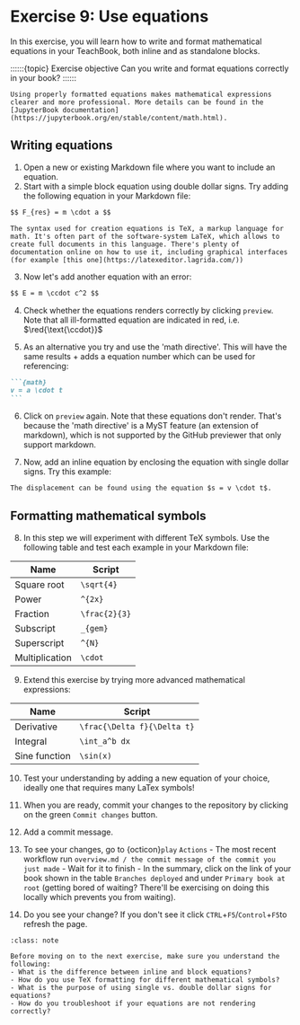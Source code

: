 # Exercise 9: Use equations

In this exercise, you will learn how to write and format mathematical equations in your TeachBook, both inline and as standalone blocks.

::::::{topic} Exercise objective
Can you write and format equations correctly in your book?
::::::

```{tip}
Using properly formatted equations makes mathematical expressions clearer and more professional. More details can be found in the [JupyterBook documentation](https://jupyterbook.org/en/stable/content/math.html).
```

## Writing equations

1. Open a new or existing Markdown file where you want to include an equation.
2. Start with a simple block equation using double dollar signs. Try adding the following equation in your Markdown file:

```md
$$ F_{res} = m \cdot a $$ 
```

```{tip}
The syntax used for creation equations is TeX, a markup language for math. It's often part of the software-system LaTeX, which allows to create full documents in this language. There's plenty of documentation online on how to use it, including graphical interfaces (for example [this one](https://latexeditor.lagrida.com/))
```

3. Now let's add another equation with an error:

```md
$$ E = m \ccdot c^2 $$
```

4. Check whether the equations renders correctly by clicking `preview`. Note that all ill-formatted equation are indicated in red, i.e. $\red{\text{\ccdot}}$

5. As an alternative you try and use the 'math directive'. This will have the same results + adds a equation number which can be used for referencing:

````md
```{math}
v = a \cdot t
```
````

6. Click on `preview` again. Note that these equations don't render. That's because the 'math directive' is a MyST feature (an extension of markdown), which is not supported by the GitHub previewer that only support markdown.

7. Now, add an inline equation by enclosing the equation with single dollar signs. Try this example:


```md
The displacement can be found using the equation $s = v \cdot t$.
```

## Formatting mathematical symbols

8. In this step we will experiment with different TeX symbols. Use the following table and test each example in your Markdown file:


| Name | Script |
|---|---|
| Square root | `\sqrt{4}` | 
| Power | `^{2x}` | 
| Fraction | `\frac{2}{3}` | 
| Subscript | `_{gem}` |
| Superscript | `^{N}` | 
| Multiplication | `\cdot` | 

9. Extend this exercise by trying more advanced mathematical expressions:

| Name | Script | 
|---|---|
| Derivative | `\frac{\Delta f}{\Delta t}` | 
| Integral | `\int_a^b dx` | 
| Sine function | `\sin(x)` | 

10. Test your understanding by adding a new equation of your choice, ideally one that requires many LaTex symbols!

11. When you are ready, commit your changes to the repository by clicking on the green `Commit changes` button.

12. Add a commit message.

13. To see your changes, go to {octicon}`play` `Actions` - The most recent workflow run `overview.md / the commit message of the commit you just made` - Wait for it to finish - In the summary, click on the link of your book shown in the table `Branches deployed` and under `Primary book at root` (getting bored of waiting? There'll be exercising on doing this locally which prevents you from waiting).

14. Do you see your change? If you don't see it click `CTRL`+`F5`/`Control`+`F5`to refresh the page.


```{admonition} Check your understanding
:class: note

Before moving on to the next exercise, make sure you understand the following:
- What is the difference between inline and block equations?
- How do you use TeX formatting for different mathematical symbols?
- What is the purpose of using single vs. double dollar signs for equations?  
- How do you troubleshoot if your equations are not rendering correctly?  
```

